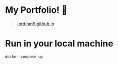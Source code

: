 # My Portfolio! :rocket:

> [jordihm9.github.io](https://jordihm9.github.io)

# Run in your local machine
```bash
docker-compose up
```
